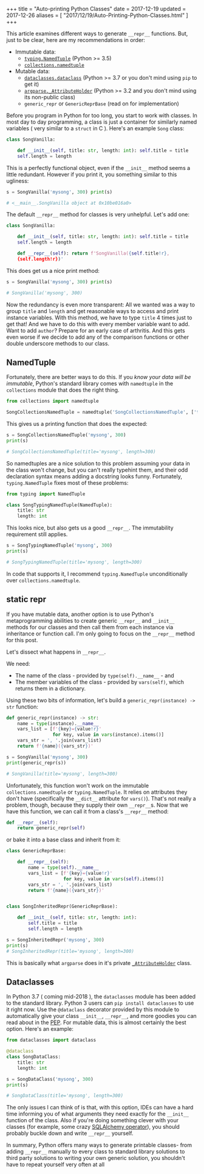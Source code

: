 +++
title = "Auto-printing Python Classes"
date = 2017-12-19
updated = 2017-12-26
aliases = [ "2017/12/19/Auto-Printing-Python-Classes.html" ]
+++

This article examines different ways to generate `__repr__` functions. But,
just to be clear, here are my recommendations in order:

- Immutable data:
  - [`typing.NamedTuple`](https://docs.python.org/3/library/typing.html#typing.NamedTuple)
    (Python >= 3.5)
  - [`collections.namedtuple`](https://docs.python.org/3/library/collections.html#collections.namedtuple)
- Mutable data:
  - [`dataclasses.dataclass`](https://www.python.org/dev/peps/pep-0557/)
    (Python >= 3.7 or you don't mind using `pip` to get it)
  - [`argparse._AttributeHolder`](https://github.com/python/cpython/blob/3.6/Lib/argparse.py#L109)
    (Python >= 3.2 and you don't mind using its non-public class)
  - `generic_repr` or `GenericReprBase` (read on for implementation)


Before you program in Python for too long, you start to work with classes. In
most day to day programming, a class is just a container for similarly named
variables ( very similar to a `struct` in C ). Here's an example `Song` class:

```python
class SongVanilla:

    def __init__(self, title: str, length: int): self.title = title
    self.length = length
```

This is a perfectly functional object, even if the `__init__` method seems a
little redundant. However if you print it, you something similar to this
ugliness:

```python
s = SongVanilla('mysong', 300) print(s)

# <__main__.SongVanilla object at 0x10be016a0>
```

The default `__repr__` method for classes is very unhelpful. Let's add one:


```python
class SongVanilla:

    def __init__(self, title: str, length: int): self.title = title
    self.length = length

    def __repr__(self): return f'SongVanilla({self.title!r},
    {self.length!r})'
```

This does get us a nice print method:

```python
s = SongVanilla('mysong', 300) print(s)

# SongVanilla('mysong', 300)
```

Now the redundancy is even more transparent: All we wanted was a way to group
`title` and `length` and get reasonable ways to access and print instance
variables. With this method, we have to type `title` 4 times just to get that!
And we have to do this with every member variable want to add. Want to add
`author`? Prepare for an early case of arthritis. And this gets even worse if
we decide to add any of the comparison functions or other double underscore
methods to our class.

## NamedTuple

Fortunately, there are better ways to do this. If you *know your data will be
immutable*, Python's standard library comes with `namedtuple` in the
`collections` module that does the right thing.


```python
from collections import namedtuple

SongCollectionsNamedTuple = namedtuple('SongCollectionsNamedTuple', ['title', 'length'])
```

This gives us a printing function that does the expected:

```python
s = SongCollectionsNamedTuple('mysong', 300)
print(s)

# SongCollectionsNamedTuple(title='mysong', length=300)
```

So namedtuples are a nice solution to this problem assuming your data in the
class won't change, but you can't really typehint them, and their odd
declaration syntax means adding a docstring looks funny. Fortunately,
`typing.NamedTuple` fixes most of these problems:


```python
from typing import NamedTuple

class SongTypingNamedTuple(NamedTuple):
    title: str
    length: int
```

This looks nice, but also gets us a good `__repr__`. The immutability
requirement still applies.


```python
s = SongTypingNamedTuple('mysong', 300)
print(s)

# SongTypingNamedTuple(title='mysong', length=300)
```

In code that supports it, I recommend `typing.NamedTuple` unconditionally over
`collections.namedtuple`.

## static repr

If you have mutable data, another option is to use Python's metaprogramming
abilities to create generic `__repr__` and `__init__` methods for our classes
and then call them from each instance via inheritance or function call. I'm
only going to focus on the `__repr__` method for this post.

Let's dissect  what happens in `__repr__`.

We need:
- The name of the class - provided by `type(self).__name__` - and
- The member variables of the class - provided by `vars(self)`, which returns
  them in a dictionary.

Using these two bits of information, let's build a `generic_repr(instance) ->
str` function:


```python
def generic_repr(instance) -> str:
    name = type(instance).__name__
    vars_list = [f'{key}={value!r}'
                 for key, value in vars(instance).items()]
    vars_str = ', '.join(vars_list)
    return f'{name}({vars_str})'

s = SongVanilla('mysong', 300)
print(generic_repr(s))

# SongVanilla(title='mysong', length=300)
```

Unfortunately, this function won't work on the immutable
`collections.namedtuple` or `typing.NamedTuple`. It relies on attributes they
don't have (specifically the `__dict__` attribute for `vars()`). That's not
really a problem, though, because they supply their own `__repr__`s. Now that
we have this function, we can call it from a class's `__repr__` method:

```python
def __repr__(self):
    return generic_repr(self)
```

or bake it into a base class and inherit from it:

```python
class GenericReprBase:

    def __repr__(self):
        name = type(self).__name__
        vars_list = [f'{key}={value!r}'
                     for key, value in vars(self).items()]
        vars_str = ', '.join(vars_list)
        return f'{name}({vars_str})'


class SongInheritedRepr(GenericReprBase):

    def __init__(self, title: str, length: int):
        self.title = title
        self.length = length

s = SongInheritedRepr('mysong', 300)
print(s)
# SongInheritedRepr(title='mysong', length=300)
```

This is basically what `argparse` does in it's private
[`_AttributeHolder`](https://github.com/python/cpython/blob/3.6/Lib/argparse.py#L109)
class.

## Dataclasses

In Python 3.7 ( coming mid-2018 ), the `dataclasses` module has been added to
the standard library. Python 3 users can `pip install dataclasses` to use it
right now. Use the `@dataclass` decorator provided by this module to
automatically give your class `__init__`, `__repr__`, and more goodies you can
read about in the [PEP](https://www.python.org/dev/peps/pep-0557/). For mutable
data, this is almost certainly the best option. Here's an example:


```python
from dataclasses import dataclass

@dataclass
class SongDataClass:
    title: str
    length: int

s = SongDataClass('mysong', 300)
print(s)

# SongDataClass(title='mysong', length=300)
```

The only issues I can think of is that, with this option, IDEs can have a hard
time informing you of what arguments they need exactly for the `__init__`
function of the class. Also if you're doing something clever with your classes
(for example, some crazy [SQLAlchemy
operator](https://github.com/zzzeek/sqlalchemy/blob/master/lib/sqlalchemy/sql/operators.py)),
you should probably buckle down and write `__repr__` yourself.

In summary, Python offers many ways to generate printable classes- from adding
`__repr__` manually to every class to standard library solutions to third party
solutions to writing your own generic solution, you shouldn't have to repeat
yourself very often at all
